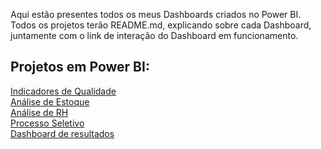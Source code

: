 Aqui estão presentes todos os meus Dashboards criados no Power BI.<br/>
Todos os projetos terão README.md, explicando sobre cada Dashboard, juntamente com o link de interação do Dashboard em funcionamento. <br/>

## Projetos em Power BI:
<a href= "https://github.com/Tchuska/Projetos-no-Power-BI/tree/main/Indicadores%20Power%20BI"> Indicadores de Qualidade </a> <br/>
<a href= "https://github.com/Tchuska/Projetos-no-Power-BI/tree/main/An%C3%A1lise%20de%20estoque"> Análise de Estoque </a> <br/>
<a href= "https://github.com/Tchuska/Projetos-no-Power-BI/tree/main/An%C3%A1lise%20de%20RH"> Análise de RH </a> <br/>
<a href= "https://github.com/Tchuska/Projetos-no-Power-BI/tree/main/Processo%20seletivo"> Processo Seletivo </a> <br/>
<a href= "https://github.com/Tchuska/Projetos-no-Power-BI/tree/main/Dashboard%20de%20resultados"> Dashboard de resultados </a>

